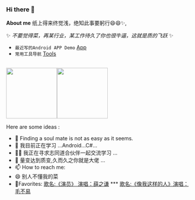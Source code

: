 ### Hi there 👋


**About me** 纸上得来终觉浅，绝知此事要躬行😄😄✨,

✨ _不要觉得菜，再某行业，某工作待久了你也很牛逼，这就是质的飞跃_ ✨

- `最近写的Android APP Demo` [App](https://github.com/naiop/The) 
- `常用工具导航` [Tools](https://naiop.github.io/mindex/indextools.html)

##

<img align="" height="137px" src="https://github-readme-stats.vercel.app/api?username=naiop&hide_title=true&hide_border=true&show_icons=true&include_all_commits=true&line_height=21&bg_color=0,EC6C6C,FFD479,FFFC79,73FA79&theme=graywhite&locale=cn" /><img align="" height="137px" src="https://github-readme-stats.vercel.app/api/top-langs/?username=naiop&hide_title=true&hide_border=true&layout=compact&bg_color=0,73FA79,73FDFF,D783FF&theme=graywhite&locale=cn" />

Here are some ideas :

- 🔭 Finding a soul mate is not as easy as it seems. 
- 🌱 我目前正在学习 ...Android...C#...
- 👯👭 我正在寻求志同道合伙伴一起交流学习 ...
- 💬 量变达到质变,久而久之你就是大佬 ...
- 📫 How to reach me: 
- 😄 别人不懂我的菜
- 🎵Favorites: [歌名:《演员》 演唱：薛之谦](https://music.163.com/#/song?id=32507038) *** [歌名:《像我这样的人》演唱：毛不易](https://music.163.com/#/song?id=569213220)



